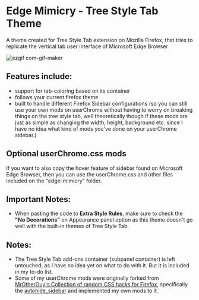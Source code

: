 # Edge Mimicry - Tree Style Tab Theme
A theme created for Tree Style Tab extension on Mozilla Firefox, that tries to replicate the vertical tab user interface of Microsoft Edge Browser

![ezgif com-gif-maker](https://user-images.githubusercontent.com/81744148/154884867-e68a3464-cc64-4e65-bea1-b84822579d46.gif)

## Features include:
- support for tab-coloring based on its container
- follows your current firefox theme
- built to handle different Firefox Sidebar configurations (so you can still use your own mods on userChrome without having to worry on breaking things on the tree style tab, well theoretically though if these mods are just as simple as changing the width, height, background etc. since I have no idea what kind of mods you've done on your userChrome sidebar.)

## Optional userChrome.css mods
If you want to also copy the hover feature of sidebar found on Microsoft Edge Browser, then you can use the userChrome.css and other files included on the "edge-mimicry" folder.

## Important Notes:
- When pasting the code to **Extra Style Rules**, make sure to check the **"No Decorations"** on Appearance panel option as this theme doesn't go well with the built-in themes of Tree Style Tab.

## Notes:
- The Tree Style Tab add-ons container (subpanel container) is left untouched, as I have no idea yet on what to do with it. But it is included in my to-do list. 
- Some of my userChrome mods were originally forked from [MrOtherGuy's Collection of random CSS hacks for Firefox](https://github.com/MrOtherGuy/firefox-csshacks), specifically the [autohide_sidebar](https://github.com/MrOtherGuy/firefox-csshacks/blob/master/chrome/autohide_sidebar.css) and implemented my own mods to it.
